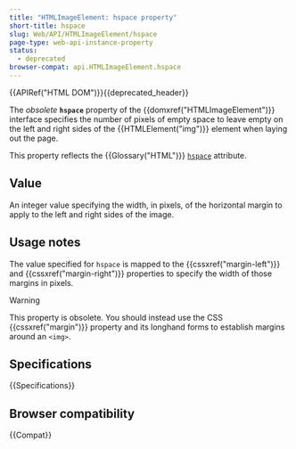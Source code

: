 ```yaml
---
title: "HTMLImageElement: hspace property"
short-title: hspace
slug: Web/API/HTMLImageElement/hspace
page-type: web-api-instance-property
status:
  - deprecated
browser-compat: api.HTMLImageElement.hspace
---
```


{{APIRef("HTML DOM")}}{{deprecated_header}}

The
_obsolete_ **`hspace`** property of the
{{domxref("HTMLImageElement")}} interface specifies the number of pixels of empty
space to leave empty on the left and right sides of the {{HTMLElement("img")}} element
when laying out the page.

This property reflects the {{Glossary("HTML")}} [`hspace`](/en-US/docs/Web/HTML/Element/img#hspace)
attribute.

## Value

An integer value specifying the width, in pixels, of the horizontal margin to apply to
the left and right sides of the image.

## Usage notes

The value specified for `hspace` is mapped to the {{cssxref("margin-left")}}
and {{cssxref("margin-right")}} properties to specify the width of those margins in
pixels.

> [!WARNING]
> This property is obsolete. You should instead use the CSS
> {{cssxref("margin")}} property and its longhand forms to establish margins around
> an `<img>`.

## Specifications

{{Specifications}}

## Browser compatibility

{{Compat}}

